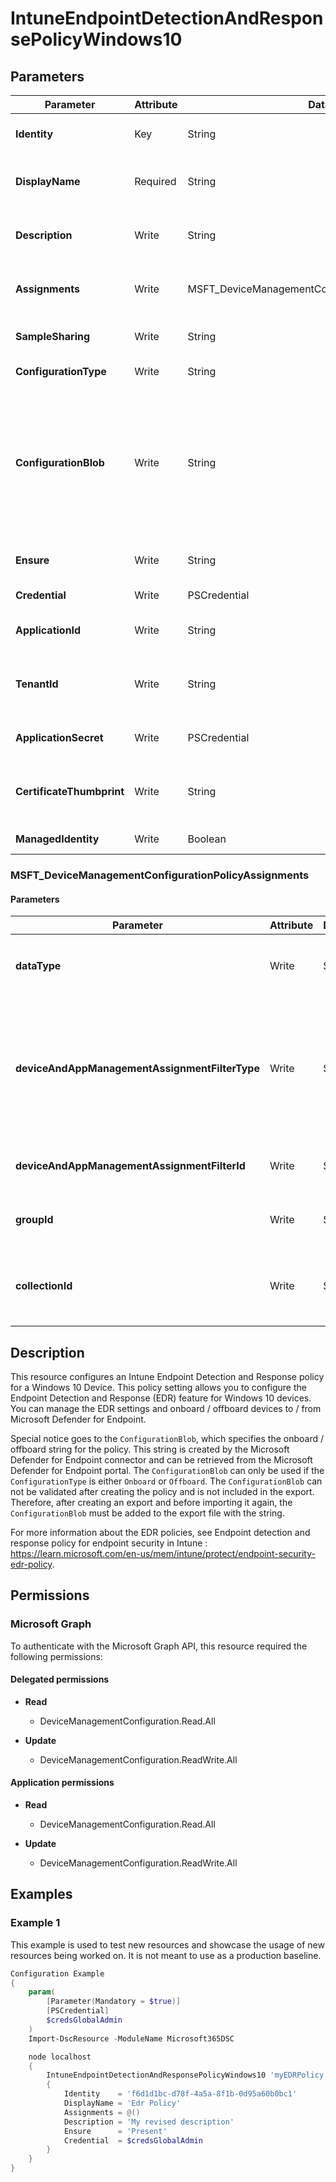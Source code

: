 ﻿# IntuneEndpointDetectionAndResponsePolicyWindows10

## Parameters

| Parameter | Attribute | DataType | Description | Allowed Values |
| --- | --- | --- | --- | --- |
| **Identity** | Key | String | Identity of the endpoint protection and response policy for Windows 10. | |
| **DisplayName** | Required | String | Display name of the endpoint protection and response policy for Windows 10. | |
| **Description** | Write | String | Description of the endpoint protection and response policy for Windows 10. | |
| **Assignments** | Write | MSFT_DeviceManagementConfigurationPolicyAssignments[] | Assignments of the endpoint protection and response policy for Windows 10. | |
| **SampleSharing** | Write | String | Indicates whether to share samples with Microsoft. | `0` (None), `1` (All) |
| **ConfigurationType** | Write | String | Type of configuration profile. | `AutoFromConnector`, `Onboard`, `Offboard` |
| **ConfigurationBlob** | Write | String | Configuration blob created by the connector. Can only be used if the `ConfigurationType` is either `Onboard` oder `Offboard`. Can not be validated after creating the policy and is not included in the export. Must be manually added before an import. | |
| **Ensure** | Write | String | Present ensures the policy exists, absent ensures it is removed | `Present`, `Absent` |
| **Credential** | Write | PSCredential | Credentials of the Intune Admin | |
| **ApplicationId** | Write | String | Id of the Azure Active Directory application to authenticate with. | |
| **TenantId** | Write | String | Name of the Azure Active Directory tenant used for authentication. Format contoso.onmicrosoft.com | |
| **ApplicationSecret** | Write | PSCredential | Secret of the Azure Active Directory tenant used for authentication. | |
| **CertificateThumbprint** | Write | String | Thumbprint of the Azure Active Directory application's authentication certificate to use for authentication. | |
| **ManagedIdentity** | Write | Boolean | Managed ID being used for authentication. | |

### MSFT_DeviceManagementConfigurationPolicyAssignments

#### Parameters

| Parameter | Attribute | DataType | Description | Allowed Values |
| --- | --- | --- | --- | --- |
| **dataType** | Write | String | The type of the target assignment. | `#microsoft.graph.groupAssignmentTarget`, `#microsoft.graph.allLicensedUsersAssignmentTarget`, `#microsoft.graph.allDevicesAssignmentTarget`, `#microsoft.graph.exclusionGroupAssignmentTarget`, `#microsoft.graph.configurationManagerCollectionAssignmentTarget` |
| **deviceAndAppManagementAssignmentFilterType** | Write | String | The type of filter of the target assignment i.e. Exclude or Include. Possible values are:none, include, exclude. | `none`, `include`, `exclude` |
| **deviceAndAppManagementAssignmentFilterId** | Write | String | The Id of the filter for the target assignment. | |
| **groupId** | Write | String | The group Id that is the target of the assignment. | |
| **collectionId** | Write | String | The collection Id that is the target of the assignment.(ConfigMgr) | |


## Description

This resource configures an Intune Endpoint Detection and Response policy for a Windows 10 Device.
This policy setting allows you to configure the Endpoint Detection and Response (EDR) feature for Windows 10 devices. You can manage the EDR settings and onboard / offboard devices to / from Microsoft Defender for Endpoint.

Special notice goes to the `ConfigurationBlob`, which specifies the onboard / offboard string for the policy. This string is created by the Microsoft Defender for Endpoint connector and can be retrieved from the Microsoft Defender for Endpoint portal. The `ConfigurationBlob` can only be used if the `ConfigurationType` is either `Onboard` or `Offboard`. The `ConfigurationBlob` can not be validated after creating the policy and is not included in the export. Therefore, after creating an export and before importing it again, the `ConfigurationBlob` must be added to the export file with the string.

For more information about the EDR policies, see Endpoint detection and response policy for endpoint security in Intune
: https://learn.microsoft.com/en-us/mem/intune/protect/endpoint-security-edr-policy.

## Permissions

### Microsoft Graph

To authenticate with the Microsoft Graph API, this resource required the following permissions:

#### Delegated permissions

- **Read**

    - DeviceManagementConfiguration.Read.All

- **Update**

    - DeviceManagementConfiguration.ReadWrite.All

#### Application permissions

- **Read**

    - DeviceManagementConfiguration.Read.All

- **Update**

    - DeviceManagementConfiguration.ReadWrite.All

## Examples

### Example 1

This example is used to test new resources and showcase the usage of new resources being worked on.
It is not meant to use as a production baseline.

```powershell
Configuration Example
{
    param(
        [Parameter(Mandatory = $true)]
        [PSCredential]
        $credsGlobalAdmin
    )
    Import-DscResource -ModuleName Microsoft365DSC

    node localhost
    {
        IntuneEndpointDetectionAndResponsePolicyWindows10 'myEDRPolicy'
        {
            Identity    = 'f6d1d1bc-d78f-4a5a-8f1b-0d95a60b0bc1'
            DisplayName = 'Edr Policy'
            Assignments = @()
            Description = 'My revised description'
            Ensure      = 'Present'
            Credential  = $credsGlobalAdmin
        }
    }
}
```

